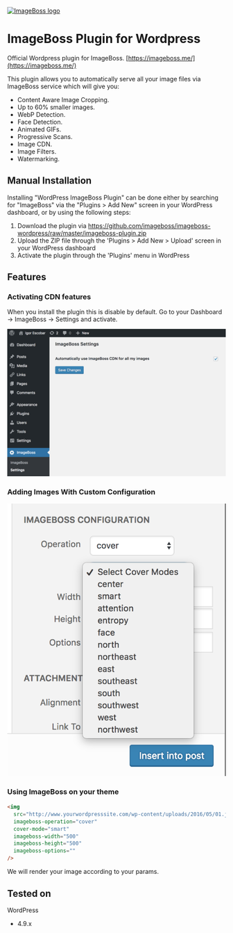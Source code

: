 [![ImageBoss logo](https://img.imageboss.me/width/180/https://imageboss.me/emails/logo-2@2x.png)](https://imageboss.me)

# ImageBoss Plugin for Wordpress

Official Wordpress plugin for ImageBoss.
[https://imageboss.me/](https://imageboss.me/)

This plugin allows you to automatically serve all your image files via ImageBoss service which will give you:
* Content Aware Image Cropping.
* Up to 60% smaller images.
* WebP Detection.
* Face Detection.
* Animated GIFs.
* Progressive Scans.
* Image CDN.
* Image Filters.
* Watermarking.

## Manual Installation
Installing "WordPress ImageBoss Plugin" can be done either by searching for "ImageBoss" via the "Plugins > Add New" screen in your WordPress dashboard, or by using the following steps:

1. Download the plugin via https://github.com/imageboss/imageboss-wordpress/raw/master/imageboss-plugin.zip
2. Upload the ZIP file through the 'Plugins > Add New > Upload' screen in your WordPress dashboard
3. Activate the plugin through the 'Plugins' menu in WordPress

## Features

### Activating CDN features
When you install the plugin this is disable by default. Go to your Dashboard -> ImageBoss -> Settings and activate.

[![Settings](./imageboss-plugin/assets/settings.png)](https://imageboss.me)

### Adding Images With Custom Configuration
[![Features](./imageboss-plugin/assets/add-media-widget.png)](https://imageboss.me)

### Using ImageBoss on your theme
```html
<img
  src="http://www.yourwordpresssite.com/wp-content/uploads/2016/05/01.jpg"
  imageboss-operation="cover"
  cover-mode="smart"
  imageboss-width="500"
  imageboss-height="500"
  imageboss-options=""
/>
```
We will render your image according to your params.

## Tested on
WordPress
  - 4.9.x
